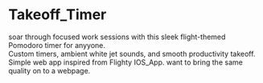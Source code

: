 # Takeoff_Timer
soar through focused work sessions with this sleek flight-themed Pomodoro timer for anyyone.  
Custom timers, ambient white jet sounds, and smooth productivity takeoff.
Simple web app inspired from Flighty IOS_App. want to bring the same quality on to a webpage.
